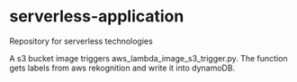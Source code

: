 # serverless-application

Repository for serverless technologies

A s3 bucket image triggers aws_lambda_image_s3_trigger.py. The function gets labels from aws rekognition and write it into dynamoDB.



